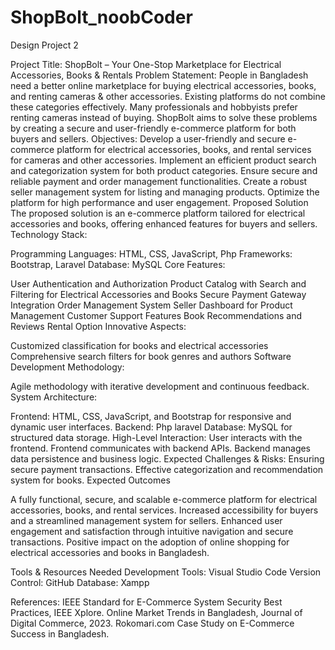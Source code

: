 # ShopBolt_noobCoder
Design Project 2

Project Title:
ShopBolt – Your One-Stop Marketplace for Electrical Accessories, Books & Rentals
Problem Statement:
People in Bangladesh need a better online marketplace for buying electrical accessories, books, and renting cameras & other accessories. Existing platforms do not combine these categories effectively. Many professionals and hobbyists prefer renting cameras instead of buying. ShopBolt aims to solve these problems by creating a secure and user-friendly e-commerce platform for both buyers and sellers.
Objectives:
Develop a user-friendly and secure e-commerce platform for electrical accessories, books, and rental services for cameras and other accessories.
Implement an efficient product search and categorization system for both product categories.
Ensure secure and reliable payment and order management functionalities.
Create a robust seller management system for listing and managing products.
Optimize the platform for high performance and user engagement.
Proposed Solution The proposed solution is an e-commerce platform tailored for electrical accessories and books, offering enhanced features for buyers and sellers.
Technology Stack:


Programming Languages: HTML, CSS, JavaScript, Php
Frameworks: Bootstrap, Laravel
Database: MySQL
Core Features:


User Authentication and Authorization
Product Catalog with Search and Filtering for Electrical Accessories and Books
Secure Payment Gateway Integration
Order Management System
Seller Dashboard for Product Management
Customer Support Features
Book Recommendations and Reviews
Rental  Option
Innovative Aspects:


Customized classification for books and electrical accessories
Comprehensive search filters for book genres and authors
Software Development Methodology:


Agile methodology with iterative development and continuous feedback.
System Architecture:


Frontend: HTML, CSS, JavaScript, and Bootstrap for responsive and dynamic user interfaces.
Backend: Php laravel
Database: MySQL for structured data storage.
High-Level Interaction:
User interacts with the frontend.
Frontend communicates with backend APIs.
Backend manages data persistence and business logic.
Expected Challenges & Risks:
Ensuring secure payment transactions.
Effective categorization and recommendation system for books.
Expected Outcomes

A fully functional, secure, and scalable e-commerce platform for electrical accessories, books, and rental services.
Increased accessibility for buyers and a streamlined management system for sellers.
Enhanced user engagement and satisfaction through intuitive navigation and secure transactions.
Positive impact on the adoption of online shopping for electrical accessories and books in Bangladesh.

 Tools & Resources Needed
Development Tools: Visual Studio Code
Version Control: GitHub
Database: Xampp

References:
IEEE Standard for E-Commerce System Security Best Practices, IEEE Xplore.
Online Market Trends in Bangladesh, Journal of Digital Commerce, 2023.
Rokomari.com Case Study on E-Commerce Success in Bangladesh.
